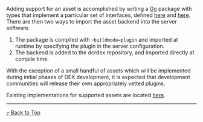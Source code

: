 <a id="top"/>

Adding support for an asset is accomplished by writing a
[Go](https://golang.org/) package with types that implement a particular set of
interfaces, defined [here](https://github.com/decred/dcrdex/blob/master/server/asset/common.go)
and [here](https://github.com/decred/dcrdex/blob/master/server/asset/driver.go).
There are then two ways to import the asset backend into the server software.

1. The package is compiled with -``buildmode=plugin`` and imported at runtime by specifying
the plugin in the server configuration.
2. The backend is added to the dcrdex repository, and imported directly at compile time.

With the exception of a small handful of assets which will be implemented during
initial phases of DEX development, it is expected that development communities
will release their own appropriately vetted plugins.

Existing implementations for supported assets are located
[here](https://github.com/decred/dcrdex/tree/master/server/asset).

---

[⤴ Back to Top](#top)
